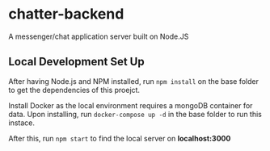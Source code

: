 # chatter-backend
A messenger/chat application server built on Node.JS

## Local Development Set Up
After having Node.js and NPM installed, run `npm install` on the base folder to get the dependencies of this proejct.

Install Docker as the local environment requires a mongoDB container for data. Upon installing, run `docker-compose up -d` in the base folder to run this instace.

After this, run `npm start` to find the local server on __localhost:3000__


